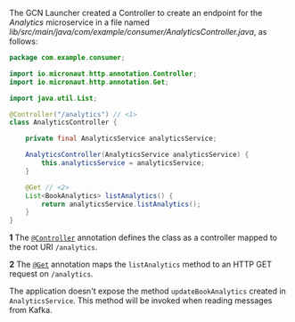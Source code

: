 The GCN Launcher created a Controller to create an endpoint for the _Analytics_ microservice in a file named _lib/src/main/java/com/example/consumer/AnalyticsController.java_, as follows:

```java
package com.example.consumer;

import io.micronaut.http.annotation.Controller;
import io.micronaut.http.annotation.Get;

import java.util.List;

@Controller("/analytics") // <1>
class AnalyticsController {

    private final AnalyticsService analyticsService;

    AnalyticsController(AnalyticsService analyticsService) {
        this.analyticsService = analyticsService;
    }

    @Get // <2>
    List<BookAnalytics> listAnalytics() {
        return analyticsService.listAnalytics();
    }
}
```

**1** The [`@Controller`](https://docs.micronaut.io/4.0.3/api/io/micronaut/http/annotation/Controller.html) annotation defines the class as a controller mapped to the root URI `/analytics`.

**2** The [`@Get`](https://docs.micronaut.io/4.0.3/api/io/micronaut/http/annotation/Get.html) annotation maps the `listAnalytics` method to an HTTP GET request on `/analytics`.

The application doesn't expose the method `updateBookAnalytics` created in `AnalyticsService`. This method will be invoked when reading messages from Kafka.
